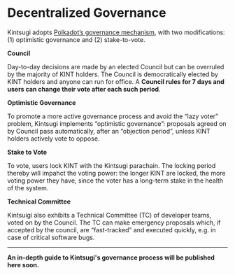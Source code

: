# Decentralized Governance

Kintsugi adopts [Polkadot’s governance mechanism](https://wiki.polkadot.network/docs/learn-governance), with two modifications: (1) optimistic governance and (2) stake-to-vote.

**Council**

Day-to-day decisions are made by an elected Council but can be overruled by the majority of KINT holders. The Council is democratically elected by KINT holders and anyone can run for office. A **Council rules for 7 days and users can change their vote after each such period**.

**Optimistic Governance**

To promote a more active governance process and avoid the “lazy voter” problem, Kintsugi implements “optimistic governance”: proposals agreed on by Council pass automatically, after an “objection period”, unless KINT holders actively vote to oppose. 

**Stake to Vote**

To vote, users lock KINT with the Kintsugi parachain. The locking period thereby will impahct the voting power: the longer KINT are locked, the more voting power they have, since the voter has a long-term stake in the health of the system. 

**Technical Committee**

Kintsuigi also exhibits a Technical Committee (TC) of developer teams, voted on by the Council. The TC can make emergency proposals which, if accepted by the council, are “fast-tracked” and executed quickly, e.g. in case of critical software bugs.



---
**An in-depth guide to Kintsugi's governance process will be published here soon.**